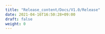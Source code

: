 ```yaml
---
title: "Release_content/Docs/V1.0/Release"
date: 2021-04-16T16:50:28+09:00
draft: false
weight: 0
---
```


